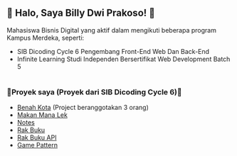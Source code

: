 ##  🙌 Halo, Saya Billy Dwi Prakoso! 🙌
Mahasiswa Bisnis Digital yang aktif dalam mengikuti beberapa program Kampus Merdeka, seperti:

-  SIB Dicoding Cycle 6 Pengembang Front-End Web Dan Back-End
-  Infinite Learning Studi Independen Bersertifikat Web Development Batch 5
#
### 🔗Proyek saya (Proyek dari SIB Dicoding Cycle 6)🔗
- [Benah Kota]((https://benahkota.netlify.app/)) (Project beranggotakan 3 orang)
- [Makan Mana Lek](https://makanlek.netlify.app/)
- [Notes](https://bidwi.github.io/notes/)
- [Rak Buku](https://bidwi.github.io/RakBuku/)
- [Rak Buku API](https://github.com/bidwi/rak-buku-api/)
- [Game Pattern](https://bidwi.github.io/GamePattern/)
